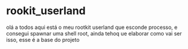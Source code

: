 # rookit_userland

olá a todos aqui está o meu rootkit userland que esconde processo, e consegui spawnar uma shell root, ainda tehoq ue elaborar como vai ser isso, esse é a base do projeto
